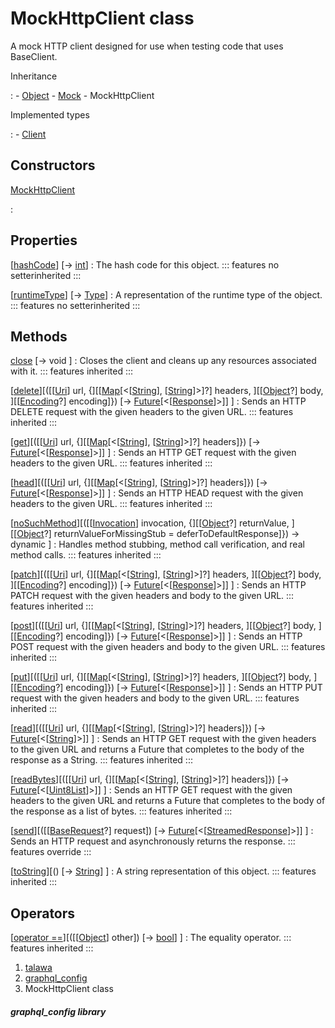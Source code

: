 
<div>

# MockHttpClient class

</div>


A mock HTTP client designed for use when testing code that uses
BaseClient.




Inheritance

:   -   [Object](https://api.flutter.dev/flutter/dart-core/Object-class.html)
    -   [Mock](https://pub.dev/documentation/mockito/5.4.4/mockito/Mock-class.html)
    -   MockHttpClient

Implemented types

:   -   [Client](https://pub.dev/documentation/http/1.2.2/http/Client-class.html)



## Constructors

[MockHttpClient](../services_graphql_config/MockHttpClient/MockHttpClient.md)

:   



## Properties

[[hashCode](https://pub.dev/documentation/mockito/5.4.4/mockito/Mock/hashCode.html)] [→ [int](https://api.flutter.dev/flutter/dart-core/int-class.html)]
:   The hash code for this object.
    ::: features
    no setterinherited
    :::

[[runtimeType](https://api.flutter.dev/flutter/dart-core/Object/runtimeType.html)] [→ [Type](https://api.flutter.dev/flutter/dart-core/Type-class.html)]
:   A representation of the runtime type of the object.
    ::: features
    no setterinherited
    :::



## Methods

[close](https://pub.dev/documentation/http/1.2.2/http/Client/close.html) [→ void ]
:   Closes the client and cleans up any resources associated with it.
    ::: features
    inherited
    :::

[[delete](https://pub.dev/documentation/http/1.2.2/http/Client/delete.html)][([[[Uri](https://api.flutter.dev/flutter/dart-core/Uri-class.md)] url, {][[[Map](https://api.flutter.dev/flutter/dart-core/Map-class.html)[\<[[String](https://api.flutter.dev/flutter/dart-core/String-class.html)], [[String](https://api.flutter.dev/flutter/dart-core/String-class.html)]\>]?] headers, ][[[Object](https://api.flutter.dev/flutter/dart-core/Object-class.html)?] body, ][[[Encoding](https://api.flutter.dev/flutter/dart-convert/Encoding-class.html)?] encoding]}) [→ [Future](https://api.flutter.dev/flutter/dart-core/Future-class.html)[\<[[Response](https://pub.dev/documentation/http/1.2.2/http/Response-class.html)]\>]] ]
:   Sends an HTTP DELETE request with the given headers to the given
    URL.
    ::: features
    inherited
    :::

[[get](https://pub.dev/documentation/http/1.2.2/http/Client/get.html)][([[[Uri](https://api.flutter.dev/flutter/dart-core/Uri-class.md)] url, {][[[Map](https://api.flutter.dev/flutter/dart-core/Map-class.html)[\<[[String](https://api.flutter.dev/flutter/dart-core/String-class.html)], [[String](https://api.flutter.dev/flutter/dart-core/String-class.html)]\>]?] headers]}) [→ [Future](https://api.flutter.dev/flutter/dart-core/Future-class.html)[\<[[Response](https://pub.dev/documentation/http/1.2.2/http/Response-class.html)]\>]] ]
:   Sends an HTTP GET request with the given headers to the given URL.
    ::: features
    inherited
    :::

[[head](https://pub.dev/documentation/http/1.2.2/http/Client/head.html)][([[[Uri](https://api.flutter.dev/flutter/dart-core/Uri-class.md)] url, {][[[Map](https://api.flutter.dev/flutter/dart-core/Map-class.html)[\<[[String](https://api.flutter.dev/flutter/dart-core/String-class.html)], [[String](https://api.flutter.dev/flutter/dart-core/String-class.html)]\>]?] headers]}) [→ [Future](https://api.flutter.dev/flutter/dart-core/Future-class.html)[\<[[Response](https://pub.dev/documentation/http/1.2.2/http/Response-class.html)]\>]] ]
:   Sends an HTTP HEAD request with the given headers to the given URL.
    ::: features
    inherited
    :::

[[noSuchMethod](https://pub.dev/documentation/mockito/5.4.4/mockito/Mock/noSuchMethod.html)][([[[Invocation](https://api.flutter.dev/flutter/dart-core/Invocation-class.md)] invocation, {][[[Object](https://api.flutter.dev/flutter/dart-core/Object-class.html)?] returnValue, ][[[Object](https://api.flutter.dev/flutter/dart-core/Object-class.html)?] returnValueForMissingStub = deferToDefaultResponse]}) → dynamic ]
:   Handles method stubbing, method call verification, and real method
    calls.
    ::: features
    inherited
    :::

[[patch](https://pub.dev/documentation/http/1.2.2/http/Client/patch.html)][([[[Uri](https://api.flutter.dev/flutter/dart-core/Uri-class.md)] url, {][[[Map](https://api.flutter.dev/flutter/dart-core/Map-class.html)[\<[[String](https://api.flutter.dev/flutter/dart-core/String-class.html)], [[String](https://api.flutter.dev/flutter/dart-core/String-class.html)]\>]?] headers, ][[[Object](https://api.flutter.dev/flutter/dart-core/Object-class.html)?] body, ][[[Encoding](https://api.flutter.dev/flutter/dart-convert/Encoding-class.html)?] encoding]}) [→ [Future](https://api.flutter.dev/flutter/dart-core/Future-class.html)[\<[[Response](https://pub.dev/documentation/http/1.2.2/http/Response-class.html)]\>]] ]
:   Sends an HTTP PATCH request with the given headers and body to the
    given URL.
    ::: features
    inherited
    :::

[[post](https://pub.dev/documentation/http/1.2.2/http/Client/post.html)][([[[Uri](https://api.flutter.dev/flutter/dart-core/Uri-class.md)] url, {][[[Map](https://api.flutter.dev/flutter/dart-core/Map-class.html)[\<[[String](https://api.flutter.dev/flutter/dart-core/String-class.html)], [[String](https://api.flutter.dev/flutter/dart-core/String-class.html)]\>]?] headers, ][[[Object](https://api.flutter.dev/flutter/dart-core/Object-class.html)?] body, ][[[Encoding](https://api.flutter.dev/flutter/dart-convert/Encoding-class.html)?] encoding]}) [→ [Future](https://api.flutter.dev/flutter/dart-core/Future-class.html)[\<[[Response](https://pub.dev/documentation/http/1.2.2/http/Response-class.html)]\>]] ]
:   Sends an HTTP POST request with the given headers and body to the
    given URL.
    ::: features
    inherited
    :::

[[put](https://pub.dev/documentation/http/1.2.2/http/Client/put.html)][([[[Uri](https://api.flutter.dev/flutter/dart-core/Uri-class.md)] url, {][[[Map](https://api.flutter.dev/flutter/dart-core/Map-class.html)[\<[[String](https://api.flutter.dev/flutter/dart-core/String-class.html)], [[String](https://api.flutter.dev/flutter/dart-core/String-class.html)]\>]?] headers, ][[[Object](https://api.flutter.dev/flutter/dart-core/Object-class.html)?] body, ][[[Encoding](https://api.flutter.dev/flutter/dart-convert/Encoding-class.html)?] encoding]}) [→ [Future](https://api.flutter.dev/flutter/dart-core/Future-class.html)[\<[[Response](https://pub.dev/documentation/http/1.2.2/http/Response-class.html)]\>]] ]
:   Sends an HTTP PUT request with the given headers and body to the
    given URL.
    ::: features
    inherited
    :::

[[read](https://pub.dev/documentation/http/1.2.2/http/Client/read.html)][([[[Uri](https://api.flutter.dev/flutter/dart-core/Uri-class.md)] url, {][[[Map](https://api.flutter.dev/flutter/dart-core/Map-class.html)[\<[[String](https://api.flutter.dev/flutter/dart-core/String-class.html)], [[String](https://api.flutter.dev/flutter/dart-core/String-class.html)]\>]?] headers]}) [→ [Future](https://api.flutter.dev/flutter/dart-core/Future-class.html)[\<[[String](https://api.flutter.dev/flutter/dart-core/String-class.html)]\>]] ]
:   Sends an HTTP GET request with the given headers to the given URL
    and returns a Future that completes to the body of the response as a
    String.
    ::: features
    inherited
    :::

[[readBytes](https://pub.dev/documentation/http/1.2.2/http/Client/readBytes.html)][([[[Uri](https://api.flutter.dev/flutter/dart-core/Uri-class.md)] url, {][[[Map](https://api.flutter.dev/flutter/dart-core/Map-class.html)[\<[[String](https://api.flutter.dev/flutter/dart-core/String-class.html)], [[String](https://api.flutter.dev/flutter/dart-core/String-class.html)]\>]?] headers]}) [→ [Future](https://api.flutter.dev/flutter/dart-core/Future-class.html)[\<[[Uint8List](https://api.flutter.dev/flutter/dart-typed_data/Uint8List-class.html)]\>]] ]
:   Sends an HTTP GET request with the given headers to the given URL
    and returns a Future that completes to the body of the response as a
    list of bytes.
    ::: features
    inherited
    :::

[[send](../services_graphql_config/MockHttpClient/send.md)][([[[BaseRequest](https://pub.dev/documentation/http/1.2.2/http/BaseRequest-class.md)?] request]) [→ [Future](https://api.flutter.dev/flutter/dart-core/Future-class.html)[\<[[StreamedResponse](https://pub.dev/documentation/http/1.2.2/http/StreamedResponse-class.html)]\>]] ]
:   Sends an HTTP request and asynchronously returns the response.
    ::: features
    override
    :::

[[toString](https://pub.dev/documentation/mockito/5.4.4/mockito/Mock/toString.html)][() [→ [String](https://api.flutter.dev/flutter/dart-core/String-class.html)] ]
:   A string representation of this object.
    ::: features
    inherited
    :::



## Operators

[[operator ==](https://pub.dev/documentation/mockito/5.4.4/mockito/Mock/operator_equals.html)][([[[Object](https://api.flutter.dev/flutter/dart-core/Object-class.md)] other]) [→ [bool](https://api.flutter.dev/flutter/dart-core/bool-class.html)] ]
:   The equality operator.
    ::: features
    inherited
    :::







1.  [talawa](../index.md)
2.  [graphql_config](../services_graphql_config/)
3.  MockHttpClient class

##### graphql_config library







